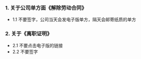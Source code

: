 ### 1. 关于公司单方面《解除劳动合同》

+ 1.1 不要签字，公司当天会发电子版单方，隔天会邮寄纸质的单方

### 2. 关于《离职证明》

+ 2.1 不要点击电子版的链接
+ 2.2 不要签字
